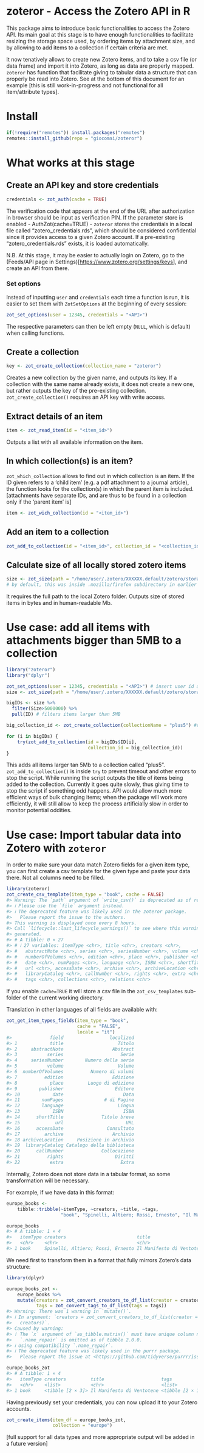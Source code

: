 
<!-- README.md is generated from README.Rmd. Please edit that file -->

# zoteror - Access the Zotero API in R

This package aims to introduce basic functionalities to access the
Zotero API. Its main goal at this stage is to have enough
functionalities to facilitate resizing the storage space used, by
ordering items by attachment size, and by allowing to add items to a
collection if certain criteria are met.

It now tenatively allows to create new Zotero items, and to take a csv
file (or data frame) and import it into Zotero, as long as data are
properly mapped. `zoteror` has function that facilitate giving to
tabular data a structure that can properly be read into Zotero. See at
the bottom of this document for an example \[this is still
work-in-progress and not functional for all item/attribute types\].

# Install

``` r
if(!require("remotes")) install.packages("remotes")
remotes::install_github(repo = "giocomai/zoteror")
```

# What works at this stage

## Create an API key and store credentials

``` r
credentials <- zot_auth(cache = TRUE)
```

The verification code that appears at the end of the URL after
authorization in browser should be input as verification PIN. If the
parameter store is enabled - AuthZot(cache=TRUE) - `zoteror` stores the
credentials in a local file called “zotero_credentials.rds”, which
should be considered confidential since it provides access to a given
Zotero account. If a pre-existing “zotero_credentials.rds” exists, it is
loaded automatically.

N.B. At this stage, it may be easier to actually login on Zotero, go to
the (Feeds/API page in
Settings)\[<https://www.zotero.org/settings/keys>\], and create an API
from there.

### Set options

Instead of inputting `user` and `credentials` each time a function is
run, it is easier to set them with `ZotSetOptions` at the beginning of
every session:

``` r
zot_set_options(user = 12345, credentials = "<API>")
```

The respective parameters can then be left empty (`NULL`, which is
default) when calling functions.

## Create a collection

``` r
key <- zot_create_collection(collection_name = "zoteror") 
```

Creates a new collection by the given name, and outputs its key. If a
collection with the same name already exists, it does not create a new
one, but rather outputs the key of the pre-existing collection.
`zot_create_collection()` requires an API key with write access.

## Extract details of an item

``` r
item <- zot_read_item(id = "<item_id>")
```

Outputs a list with all available information on the item.

## In which collection(s) is an item?

`zot_which_collection` allows to find out in which collection is an
item. If the ID given refers to a ‘child item’ (e.g. a pdf attachment to
a journal article), the function looks for the collection(s) in which
the parent item is included. \[attachments have separate IDs, and are
thus to be found in a collection only if the ‘parent item’ is\]

``` r
item <- zot_wich_collection(id = "<item_id>")
```

## Add an item to a collection

``` r
zot_add_to_collection(id = "<item_id>", collection_id = "<collection_id>")
```

## Calculate size of all locally stored zotero items

``` r
size <- zot_size(path = "/home/user/.zotero/XXXXXX.default/zotero/storage")
# by default, this was inside .mozilla/firefox subdirectory in earlier versions
```

It requires the full path to the local Zotero folder. Outputs size of
stored items in bytes and in human-readable Mb.

# Use case: add all items with attachments bigger than 5MB to a collection

``` r
library("zoteror")
library("dplyr")

zot_set_options(user = 12345, credentials = "<API>") # insert user id and API credentials
size <- zot_size(path = "/home/user/.zotero/XXXXXX.default/zotero/storage") # full path to Zotero storage folder

bigIDs <- size %>%
  filter(Size>5000000) %>%
  pull(ID) # filters items larger than 5MB

big_collection_id <- zot_create_collection(collectionName = "plus5") #creates collection "plus5", and if already existing simply outputs its key

for (i in bigIDs) {
    try(zot_add_to_collection(id = bigIDs$ID[i],
                              collection_id = big_collection_id))
}
```

This adds all items larger tan 5Mb to a collection called “plus5”.
`zot_add_to_collection()` is inside `try` to prevent timeout and other
errors to stop the script. While running the script outputs the title of
items being added to the collection. Currently it goes quite slowly,
thus giving time to stop the script if something odd happens. API would
allow much more efficient ways of bulk changing items; when the package
will work more efficiently, it will still allow to keep the process
artificially slow in order to monitor potential oddities.

# Use case: Import tabular data into Zotero with `zoteror`

In order to make sure your data match Zotero fields for a given item
type, you can first create a csv template for the given type and paste
your data there. Not all columns need to be filled.

``` r
library(zoteror)
zot_create_csv_template(item_type = "book", cache = FALSE) 
#> Warning: The `path` argument of `write_csv()` is deprecated as of readr 1.4.0.
#> ℹ Please use the `file` argument instead.
#> ℹ The deprecated feature was likely used in the zoteror package.
#>   Please report the issue to the authors.
#> This warning is displayed once every 8 hours.
#> Call `lifecycle::last_lifecycle_warnings()` to see where this warning was
#> generated.
#> # A tibble: 0 × 27
#> # ℹ 27 variables: itemType <chr>, title <chr>, creators <chr>,
#> #   abstractNote <chr>, series <chr>, seriesNumber <chr>, volume <chr>,
#> #   numberOfVolumes <chr>, edition <chr>, place <chr>, publisher <chr>,
#> #   date <chr>, numPages <chr>, language <chr>, ISBN <chr>, shortTitle <chr>,
#> #   url <chr>, accessDate <chr>, archive <chr>, archiveLocation <chr>,
#> #   libraryCatalog <chr>, callNumber <chr>, rights <chr>, extra <chr>,
#> #   tags <chr>, collections <chr>, relations <chr>
```

If you enable `cache=TRUE` it will store a csv file in the
`zot_csv_templates` sub-folder of the current working directory.

Translation in other languages of all fields are available with:

``` r
zot_get_item_types_fields(item_type = "book",
                          cache = "FALSE",
                          locale = "it")
#>              field                 localized
#> 1            title                    Titolo
#> 2     abstractNote                  Abstract
#> 3           series                     Serie
#> 4     seriesNumber        Numero della serie
#> 5           volume                    Volume
#> 6  numberOfVolumes          Numero di volumi
#> 7          edition                  Edizione
#> 8            place         Luogo di edizione
#> 9        publisher                   Editore
#> 10            date                      Data
#> 11        numPages               # di Pagine
#> 12        language                    Lingua
#> 13            ISBN                      ISBN
#> 14      shortTitle              Titolo breve
#> 15             url                       URL
#> 16      accessDate                Consultato
#> 17         archive                  Archivio
#> 18 archiveLocation     Posizione in archivio
#> 19  libraryCatalog Catalogo della biblioteca
#> 20      callNumber              Collocazione
#> 21          rights                   Diritti
#> 22           extra                     Extra
```

Internally, Zotero does not store data in a tabular format, so some
transformation will be necessary.

For example, if we have data in this format:

``` r
europe_books <- 
    tibble::tribble(~itemType, ~creators, ~title, ~tags,
                    "book", "Spinelli, Altiero; Rossi, Ernesto", "Il Manifesto di Ventotene", "europe; history")

europe_books
#> # A tibble: 1 × 4
#>   itemType creators                          title                     tags     
#>   <chr>    <chr>                             <chr>                     <chr>    
#> 1 book     Spinelli, Altiero; Rossi, Ernesto Il Manifesto di Ventotene europe; …
```

We need first to transform them in a format that fully mirrors Zotero’s
data structure:

``` r
library(dplyr)

europe_books_zot <- 
    europe_books %>% 
    mutate(creators = zot_convert_creators_to_df_list(creator = creators), 
           tags = zot_convert_tags_to_df_list(tags = tags))
#> Warning: There was 1 warning in `mutate()`.
#> ℹ In argument: `creators = zot_convert_creators_to_df_list(creator =
#>   creators)`.
#> Caused by warning:
#> ! The `x` argument of `as_tibble.matrix()` must have unique column names if
#>   `.name_repair` is omitted as of tibble 2.0.0.
#> ℹ Using compatibility `.name_repair`.
#> ℹ The deprecated feature was likely used in the purrr package.
#>   Please report the issue at <https://github.com/tidyverse/purrr/issues>.

europe_books_zot
#> # A tibble: 1 × 4
#>   itemType creators         title                     tags            
#>   <chr>    <list>           <chr>                     <list>          
#> 1 book     <tibble [2 × 3]> Il Manifesto di Ventotene <tibble [2 × 1]>
```

Having previously set your credentials, you can now upload it to your
Zotero accounts.

``` r
zot_create_items(item_df = europe_books_zot,
                 collection = "europe")
```

\[full support for all data types and more appropriate output will be
added in a future version\]
